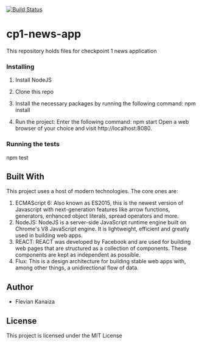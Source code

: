 [![Build Status](https://travis-ci.org/FlevianK/cp1-news-app.svg?branch=master)](https://travis-ci.org/FlevianK/cp1-news-app)

# cp1-news-app
This repository holds files for checkpoint 1 news application

### Installing

1. Install NodeJS

2. Clone this repo

2. Install the necessary packages by running the following command: npm install

3. Run the project: Enter the following command: npm start Open a web browser of your choice and visit http://localhost:8080.

### Running the tests

npm test

## Built With

This project uses a host of modern technologies. The core ones are:

1. ECMAScript 6: Also known as ES2015, this is the newest version of Javascript with next-generation features like arrow functions, generators, enhanced object literals, spread operators and more.
2. NodeJS: NodeJS is a server-side JavaScript runtime engine built on Chrome's V8 JavaScript engine. It is lightweight, efficient and greatly used in building web apps.
3. REACT: REACT was developed by Facebook and are used for building web pages that are structured as a collection of components. These components are kept as independent as possible.
4. Flux: This is a design architecture for building stable web apps with, among other things, a unidirectional flow of data.

## Author

* Flevian Kanaiza

## License

This project is licensed under the MIT License

